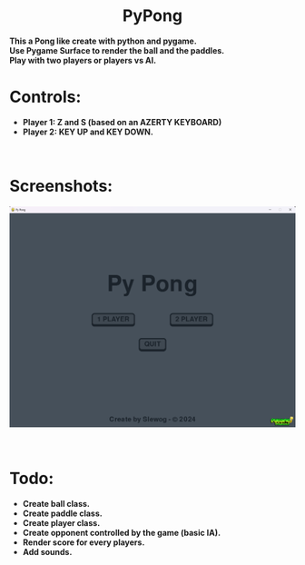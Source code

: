 <h1 align='center'>PyPong</a></h1><p align='center'><b>

This a Pong like create with python and pygame.</br>
Use Pygame Surface to render the ball and the paddles.</br>
Play with two players or players vs AI.</br>

# Controls:
- Player 1: Z and S (based on an AZERTY KEYBOARD)
- Player 2: KEY UP and KEY DOWN.
</br>

# Screenshots:
<p align="center"><img src="assets/screenshots/menu.png"></p>
</br>

# Todo:
- Create ball class.
- Create paddle class.
- Create player class.
- Create opponent controlled by the game (basic IA).
- Render score for every players.
- Add sounds.
